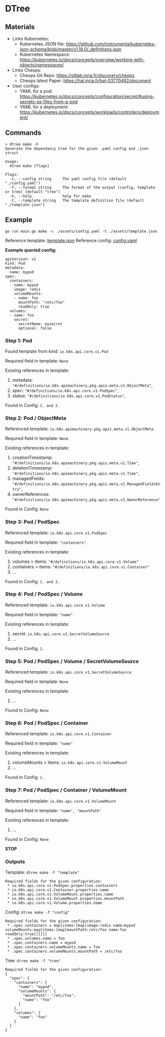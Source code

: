 # DTree

## Materials

- Links Kubernetes:
    + Kubernetes JSON file: https://github.com/instrumenta/kubernetes-json-schema/blob/master/v1.18.0/_definitions.json
    + Kubernetes Namespace: https://kubernetes.io/docs/concepts/overview/working-with-objects/namespaces/
- Links Cheops:
    + Cheops Git Repo: https://gitlab.inria.fr/discovery/cheops 
    + Cheops latest Paper: https://hal.inria.fr/hal-03770492/document
- User configs:
    + YAML for a pod: https://kubernetes.io/docs/concepts/configuration/secret/#using-secrets-as-files-from-a-pod
    + YAML for a deployment: https://kubernetes.io/docs/concepts/workloads/controllers/deployment/

## Commands

```
> dtree make -h
Generate the dependancy tree for the given .yaml config and .json struct

Usage:
  dtree make [flags]

Flags:
  -c, --config string     The yaml config file (default "./config.yaml")
  -f, --format string     The format of the output (config, template or tree) (default "tree")
  -h, --help              help for make
  -t, --template string   The template definition file (default "./template.json")
```

## Example

```
go run main.go make -c ./assets/config.yaml -t ./assets/template.json
```

Reference template: [template.json](./assets/template.json)
Reference config: [config.yaml](./assets/config.yaml)

**Example queried config:**

```
apiVersion: v1
kind: Pod
metadata:
  name: mypod
spec:
  containers:
  - name: mypod
    image: redis
    volumeMounts:
    - name: foo
      mountPath: "/etc/foo"
      readOnly: true
  volumes:
  - name: foo
    secret:
      secretName: mysecret
      optional: false
```

### Step 1: Pod

Found template from kind: `io.k8s.api.core.v1.Pod`

Required field in template: `None`

Existing references in template:
  1. metadata: `"#/definitions/io.k8s.apimachinery.pkg.apis.meta.v1.ObjectMeta"`,
  2. spec: `"#/definitions/io.k8s.api.core.v1.PodSpec"`,
  3. status: `"#/definitions/io.k8s.api.core.v1.PodStatus"`,

Found in Config: `1. and 2.`

### Step 2: Pod / ObjectMeta

Referenced template: `io.k8s.apimachinery.pkg.apis.meta.v1.ObjectMeta`

Required field in template: `None`

Existing references in template:
  1. creationTimestamp: `"#/definitions/io.k8s.apimachinery.pkg.apis.meta.v1.Time"`,
  2. deletionTimestamp: `"#/definitions/io.k8s.apimachinery.pkg.apis.meta.v1.Time"`,
  3. managedFields: `"#/definitions/io.k8s.apimachinery.pkg.apis.meta.v1.ManagedFieldsEntry"`,
  4. ownerReferences: `"#/definitions/io.k8s.apimachinery.pkg.apis.meta.v1.OwnerReference"`

Found in Config: `None`

### Step 3: Pod / PodSpec

Referenced template: `io.k8s.api.core.v1.PodSpec`

Required field in template: `"containers"`

Existing references in template:
  1. volumes > items: `"#/definitions/io.k8s.api.core.v1.Volume"`
  2. containers > items: `"#/definitions/io.k8s.api.core.v1.Container"`
  3. ...

Found in Config: `1. and 2.`

### Step 4: Pod / PodSpec / Volume

Referenced template: `io.k8s.api.core.v1.Volume`

Required field in template: `"name"`

Existing references in template:
  1. secret: `io.k8s.api.core.v1.SecretVolumeSource`
  2. ...

Found in Config: `1.`


### Step 5: Pod / PodSpec / Volume / SecretVolumeSource

Referenced template: `io.k8s.api.core.v1.SecretVolumeSource`

Required field in template: `None`

Existing references in template:
  1. ...

Found in Config: `None`

### Step 6: Pod / PodSpec / Container

Referenced template: `io.k8s.api.core.v1.Container`

Required field in template: `"name"`

Existing references in template:
  1. volumeMounts > items: `io.k8s.api.core.v1.VolumeMount`
  2. ...

Found in Config: `1.`

### Step 7: Pod / PodSpec / Container / VolumeMount

Referenced template: `io.k8s.api.core.v1.VolumeMount`

Required field in template: `"name", "mountPath"`

Existing references in template:
 1. ...

Found in Config: `None`

**STOP**

### Outputs

Template: `dtree make -f "template"`

```
Required fields for the given configuration: 
 * io.k8s.api.core.v1.PodSpec.properties.containers   
 * io.k8s.api.core.v1.Container.properties.name       
 * io.k8s.api.core.v1.VolumeMount.properties.name     
 * io.k8s.api.core.v1.VolumeMount.properties.mountPath
 * io.k8s.api.core.v1.Volume.properties.name
```

Config: `dtree make -f "config"`

```
Required fields for the given configuration: 
 * .spec.containers = map[items:[map[image:redis name:mypod volumeMounts:map[items:[map[mountPath:/etc/foo name:foo readOnly:true]]]]]]
 * .spec.volumes.name = foo
 * .spec.containers.name = mypod
 * .spec.containers.volumeMounts.name = foo
 * .spec.containers.volumeMounts.mountPath = /etc/foo
```

Tree: `dtree make -f "tree"`

```
Required fields for the given configuration:
{
  "spec": {
    "containers": {
      "name": "mypod",
      "volumeMounts": {
        "mountPath": "/etc/foo",
        "name": "foo"
      }
    },
    "volumes": {
      "name": "foo"
    }
  }
}
```